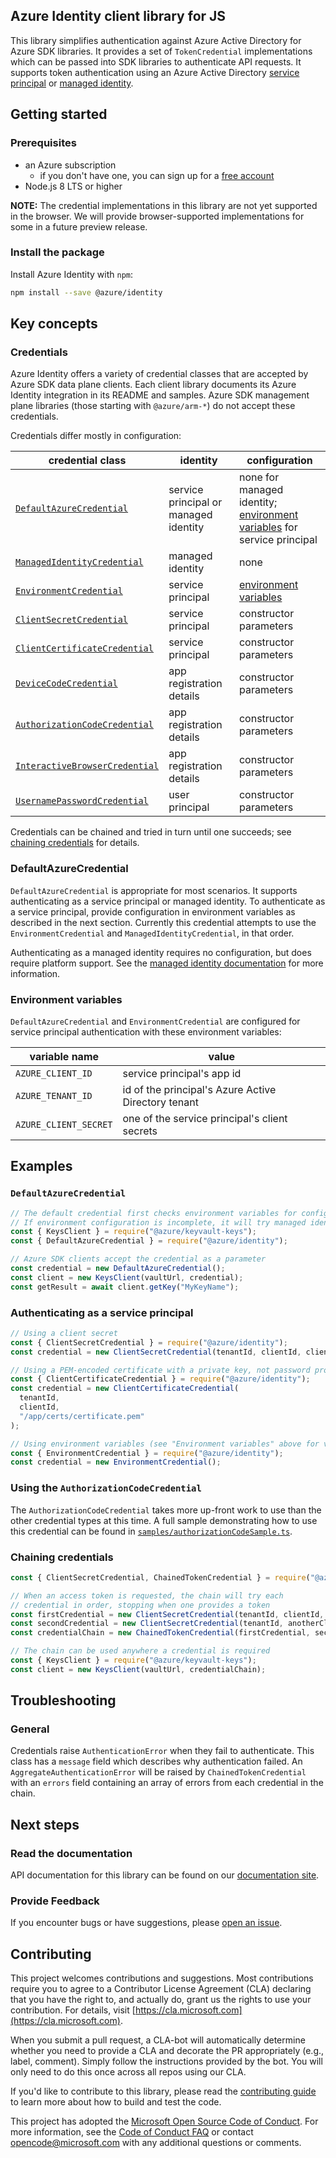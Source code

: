 ## Azure Identity client library for JS

This library simplifies authentication against Azure Active Directory for Azure SDK libraries.
It provides a set of `TokenCredential` implementations which can be passed into SDK libraries
to authenticate API requests. It supports token authentication using an Azure Active Directory [service principal](https://docs.microsoft.com/en-us/cli/azure/create-an-azure-service-principal-azure-cli) or [managed identity](https://docs.microsoft.com/en-us/azure/active-directory/managed-identities-azure-resources/overview).

## Getting started

### Prerequisites

- an Azure subscription
  - if you don't have one, you can sign up for a [free account](https://azure.microsoft.com/free/)
- Node.js 8 LTS or higher

**NOTE:** The credential implementations in this library are not yet supported in the browser. We will provide browser-supported implementations for some in a future preview release.

### Install the package

Install Azure Identity with `npm`:

```sh
npm install --save @azure/identity
```

## Key concepts

### Credentials

Azure Identity offers a variety of credential classes that are accepted by Azure SDK data plane clients. Each client library documents its Azure Identity integration in its README and samples. Azure SDK management plane libraries (those starting with `@azure/arm-*`)
do not accept these credentials.

Credentials differ mostly in configuration:

| credential class                   | identity                              | configuration                                                                                    |
| ---------------------------------- | ------------------------------------- | ------------------------------------------------------------------------------------------------ |
| [`DefaultAzureCredential`][1]      | service principal or managed identity | none for managed identity; [environment variables](#environment-variables) for service principal |
| [`ManagedIdentityCredential`][2]   | managed identity                      | none                                                                                             |
| [`EnvironmentCredential`][3]       | service principal                     | [environment variables](#environment-variables)                                                  |
| [`ClientSecretCredential`][4]      | service principal                     | constructor parameters                                                                           |
| [`ClientCertificateCredential`][5] | service principal                     | constructor parameters                                                                           |
| [`DeviceCodeCredential`][6]        | app registration details              | constructor parameters                                                                           |
| [`AuthorizationCodeCredential`][7] | app registration details              | constructor parameters                                                                           |
| [`InteractiveBrowserCredential`][8]| app registration details              | constructor parameters                                                                           |
| [`UsernamePasswordCredential`][9]  | user principal                        | constructor parameters                                                                           |

Credentials can be chained and tried in turn until one succeeds; see [chaining credentials](#chaining-credentials) for details.

### DefaultAzureCredential

`DefaultAzureCredential` is appropriate for most scenarios. It supports authenticating as a service principal or managed identity. To authenticate as a service principal, provide configuration in environment variables as described in the next section. Currently this credential attempts to use the `EnvironmentCredential` and `ManagedIdentityCredential`, in that order.

Authenticating as a managed identity requires no configuration, but does require platform support. See the [managed identity documentation](https://docs.microsoft.com/en-us/azure/active-directory/managed-identities-azure-resources/services-support-managed-identities) for more information.

### Environment variables

`DefaultAzureCredential` and `EnvironmentCredential` are configured for service principal authentication with these environment variables:

| variable name         | value                                               |
| --------------------- | --------------------------------------------------- |
| `AZURE_CLIENT_ID`     | service principal's app id                          |
| `AZURE_TENANT_ID`     | id of the principal's Azure Active Directory tenant |
| `AZURE_CLIENT_SECRET` | one of the service principal's client secrets       |

## Examples

### `DefaultAzureCredential`

```javascript
// The default credential first checks environment variables for configuration as described above.
// If environment configuration is incomplete, it will try managed identity.
const { KeysClient } = require("@azure/keyvault-keys");
const { DefaultAzureCredential } = require("@azure/identity");

// Azure SDK clients accept the credential as a parameter
const credential = new DefaultAzureCredential();
const client = new KeysClient(vaultUrl, credential);
const getResult = await client.getKey("MyKeyName");
```

### Authenticating as a service principal

```javascript
// Using a client secret
const { ClientSecretCredential } = require("@azure/identity");
const credential = new ClientSecretCredential(tenantId, clientId, clientSecret);

// Using a PEM-encoded certificate with a private key, not password protected
const { ClientCertificateCredential } = require("@azure/identity");
const credential = new ClientCertificateCredential(
  tenantId,
  clientId,
  "/app/certs/certificate.pem"
);

// Using environment variables (see "Environment variables" above for variable names)
const { EnvironmentCredential } = require("@azure/identity");
const credential = new EnvironmentCredential();
```

### Using the `AuthorizationCodeCredential`

The `AuthorizationCodeCredential` takes more up-front work to use than the other credential types at this time.  A full sample demonstrating how to use this credential can be found in [`samples/authorizationCodeSample.ts`](samples/authorizationCodeSample.ts).

### Chaining credentials

```javascript
const { ClientSecretCredential, ChainedTokenCredential } = require("@azure/identity");

// When an access token is requested, the chain will try each
// credential in order, stopping when one provides a token
const firstCredential = new ClientSecretCredential(tenantId, clientId, clientSecret);
const secondCredential = new ClientSecretCredential(tenantId, anotherClientId, anotherSecret);
const credentialChain = new ChainedTokenCredential(firstCredential, secondCredential);

// The chain can be used anywhere a credential is required
const { KeysClient } = require("@azure/keyvault-keys");
const client = new KeysClient(vaultUrl, credentialChain);
```

## Troubleshooting

### General

Credentials raise `AuthenticationError` when they fail to authenticate. This class has a `message` field which describes why authentication failed. An `AggregateAuthenticationError` will be raised by `ChainedTokenCredential` with an `errors` field containing an array of errors from each credential in the chain.

## Next steps

### Read the documentation

API documentation for this library can be found on our [documentation site](https://azure.github.io/azure-sdk-for-js/identity/index.html).

### Provide Feedback

If you encounter bugs or have suggestions, please [open an issue](https://github.com/Azure/azure-sdk-for-js/issues).

## Contributing

This project welcomes contributions and suggestions. Most contributions require you to agree to a
Contributor License Agreement (CLA) declaring that you have the right to, and actually do, grant us
the rights to use your contribution. For details, visit [https://cla.microsoft.com](https://cla.microsoft.com).

When you submit a pull request, a CLA-bot will automatically determine whether you need to provide
a CLA and decorate the PR appropriately (e.g., label, comment). Simply follow the instructions
provided by the bot. You will only need to do this once across all repos using our CLA.

If you'd like to contribute to this library, please read the [contributing guide](../../../CONTRIBUTING.md) to learn more about how to build and test the code.

This project has adopted the [Microsoft Open Source Code of Conduct](https://opensource.microsoft.com/codeofconduct/).
For more information, see the [Code of Conduct FAQ](https://opensource.microsoft.com/codeofconduct/faq/)
or contact [opencode@microsoft.com](mailto:opencode@microsoft.com) with any additional questions or comments.

[1]: https://azure.github.io/azure-sdk-for-js/identity/classes/defaultazurecredential.html
[2]: https://azure.github.io/azure-sdk-for-js/identity/classes/managedidentitycredential.html
[3]: https://azure.github.io/azure-sdk-for-js/identity/classes/environmentcredential.html
[4]: https://azure.github.io/azure-sdk-for-js/identity/classes/clientsecretcredential.html
[5]: https://azure.github.io/azure-sdk-for-js/identity/classes/clientcertificatecredential.html
[6]: https://azure.github.io/azure-sdk-for-js/identity/classes/devicecodecredential.html
[7]: https://azure.github.io/azure-sdk-for-js/identity/classes/authorizationcodecredential.html
[8]: https://azure.github.io/azure-sdk-for-js/identity/classes/interactivebrowsercredential.html
[9]: https://azure.github.io/azure-sdk-for-js/identity/classes/usernamepasswordcredential.html
